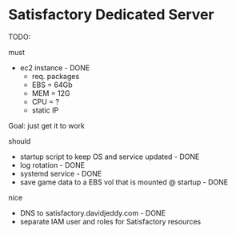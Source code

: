 # Satisfactory Dedicated Server

TODO:

must

- ec2 instance - DONE
  - req. packages
  - EBS = 64Gb
  - MEM = 12G
  - CPU = ?
  - static IP

Goal: just get it to work

should

- startup script to keep OS and service updated - DONE
- log rotation - DONE
- systemd service - DONE
- save game data to a EBS vol that is mounted @ startup - DONE

nice

- DNS to satisfactory.davidjeddy.com - DONE
- separate IAM user and roles for Satisfactory resources
